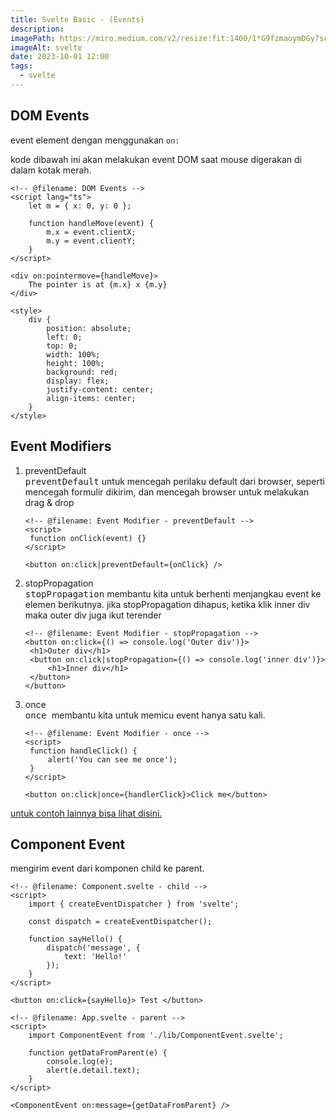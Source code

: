 ```yaml
---
title: Svelte Basic - (Events)
description:
imagePath: https://miro.medium.com/v2/resize:fit:1400/1*G9fzmaoymDGy7scbkgpC7A.png
imageAlt: svelte
date: 2023-10-01 12:00
tags:
  - svelte
---
```


## DOM Events

event element dengan menggunakan `on:` <br/>

kode dibawah ini akan melakukan event DOM saat mouse digerakan di dalam kotak merah.

```svelte
<!-- @filename: DOM Events -->
<script lang="ts">
	let m = { x: 0, y: 0 };

	function handleMove(event) {
		m.x = event.clientX;
		m.y = event.clientY;
	}
</script>

<div on:pointermove={handleMove}>
	The pointer is at {m.x} x {m.y}
</div>

<style>
	div {
		position: absolute;
		left: 0;
		top: 0;
		width: 100%;
		height: 100%;
		background: red;
		display: flex;
		justify-content: center;
		align-items: center;
	}
</style>
```

## Event Modifiers

1. preventDefault <br/>
   <kbd>preventDefault</kbd> untuk mencegah perilaku default dari browser, seperti mencegah formulir dikirim, dan mencegah browser untuk melakukan drag & drop

   ```svelte
   <!-- @filename: Event Modifier - preventDefault -->
   <script>
   	function onClick(event) {}
   </script>

   <button on:click|preventDefault={onClick} />
   ```

2. stopPropagation <br/>
   <kbd>stopPropagation</kbd> membantu kita untuk berhenti menjangkau event ke elemen berikutnya.
   jika stopPropagation dihapus, ketika klik inner div maka outer div juga ikut terender

   ```svelte
   <!-- @filename: Event Modifier - stopPropagation -->
   <button on:click={() => console.log('Outer div')}>
   	<h1>Outer div</h1>
   	<button on:click|stopPropagation={() => console.log('inner div')}>
   		<h1>Inner div</h1>
   	</button>
   </button>
   ```

3. once <br/>
   <kbd> once </kbd> membantu kita untuk memicu event hanya satu kali.

   ```svelte
   <!-- @filename: Event Modifier - once -->
   <script>
   	function handleClick() {
   		alert('You can see me once');
   	}
   </script>

   <button on:click|once={handlerClick}>Click me</button>
   ```

<div class="my-4 ml-2">
	<a href="https://svelte.dev/repl/92789639db1c434a93b79bfe0bd5f37b?version=4.2.8" target="_blank" class="text-orange-4 px-2 py-1 rounded-md">
	untuk contoh lainnya bisa lihat disini.
	</a>
</div>

## Component Event

mengirim event dari komponen child ke parent.

```svelte
<!-- @filename: Component.svelte - child -->
<script>
	import { createEventDispatcher } from 'svelte';

	const dispatch = createEventDispatcher();

	function sayHello() {
		dispatch('message', {
			text: 'Hello!'
		});
	}
</script>

<button on:click={sayHello}> Test </button>
```

```svelte
<!-- @filename: App.svelte - parent -->
<script>
	import ComponentEvent from './lib/ComponentEvent.svelte';

	function getDataFromParent(e) {
		console.log(e);
		alert(e.detail.text);
	}
</script>

<ComponentEvent on:message={getDataFromParent} />
```
